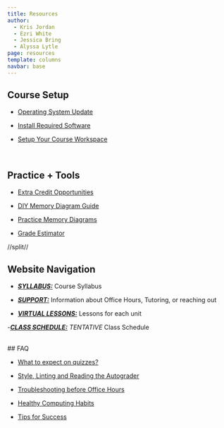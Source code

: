 ```yaml
---
title: Resources
author:
  - Kris Jordan
  - Ezri White
  - Jessica Bring
  - Alyssa Lytle
page: resources
template: columns
navbar: base
---
```


<div class="link-page box">

## Course Setup

- [Operating System Update](/resources/setup/os-update.html)

- [Install Required Software](/resources/setup/software.html)

- [Setup Your Course Workspace](/resources/setup/workspace.html)

</div>

</br>
<div class="link-page box">

## Practice + Tools

- [Extra Credit Opportunities](/resources/extra-credit.html)

- [DIY Memory Diagram Guide](/resources/practice/MemDiagramsTemplate.html)

- [Practice Memory Diagrams](/resources/practice/MemDiagrams.html)

- [Grade Estimator](/resources/grade_calc/grade_calc.html)

</div>

<!-- <br>
<div class="link-page box">

## Quiz Practice

* [What to expect on quizzes?](/resources/quiz-expectations.html)
* [Quiz 01 Practice](/resources/practice/fa23/qz00-01.html)
* [Quiz 02 Practice](/resources/practice/sp22/quiz2-worksheet.html)
* [Quiz 03 Practice](/resources/practice/sp22/quiz3-worksheet.html)
<!-- * [Final Exam Practice](/resources/practice/sp22/final-worksheet.html) -->

<!-- </div> -->

//split//

<!-- ADD AS EXERCISES ARE RELEASED -->

<div class="link-page box">

## Website Navigation

- _**[SYLLABUS:](/resources/syllabus.html)**_ Course Syllabus

- _**[SUPPORT:](/support)**_ Information about Office Hours, Tutoring, or reaching out

- _**[VIRTUAL LESSONS:](/virtual-classes/index.html)**_ Lessons for each unit 

-_**[CLASS SCHEDULE:](https://airtable.com/appzeephpTB5Uovx7/shrxiThP0DwM10pmQ)**_ *TENTATIVE* Class Schedule

</div> 

</br>
<div class="link-page box">
## FAQ

* [What to expect on quizzes?](/resources/quiz-expectations.html)

* [Style, Linting and Reading the Autograder](/resources/style-guide.html)

* [Troubleshooting before Office Hours](/resources/troubleshooting.html)

* [Healthy Computing Habits](/resources/healthy_habits.html)

* [Tips for Success](/resources/tips-for-success.html)

</div>


<!-- <div class="link-page box">

## Exercises

- [Exercise 00](/exercises/ex00_hello_world.html)
- [Exercise 01](/exercises/ex01.html)
- [Exercise 02](/exercises/ex02.html)
<!-- - [Exercise 03](/exercises/ex03.html)
- [Exercise 04](/exercises/ex04.html)
- [Exercise 05](/exercises/ex05.html)
- [Exercise 06](/exercises/ex06.html)
- [Exercise 07](/exercises/ex07.html)
- [Exercise 08](/exercises/ex08.html)
- [Exercise 09](/exercises/ex09.html)
- [Exercise 10](/exercises/ex10.html) -->

<!-- </div> -->

<!-- Uncomment When Readings Are Avaliable -->
<!-- <br/>
<div class="link-page box">

## Readings

- <a href="https://www.gradescope.com/" target="_blank">Ethical Algorithms</a>
- <a href="https://www.gradescope.com/" target="_blank">Weapons of Math Destruction</a>

</div>  -->

<!-- Add a split here -->

<!-- WHEN QUIZ PRACTICES ARE NEEDED -->

<!-- ADD AS PROJECTS ARE RELEASED -->
<!-- <div class="link-page box">

## Projects

- [Project 00 - Choose Your Own Adventure](/projects/choose-your-own-adventure.html)

- [Project 01 - Choose Your Own Analysis](/projects/choose-your-own-analysis.html)

- [Project 02 - Real World Application](/projects/real-world-application.html)

- [Project 03 - Turtle Graphics](/projects/turtle/turtle-project.html)

</div> -->
